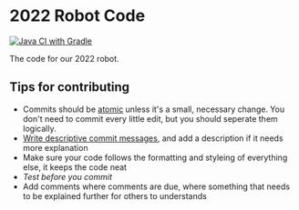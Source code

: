 # 2022 Robot Code

[![Java CI with Gradle](https://github.com/team178/2022RobotCode/actions/workflows/gradle.yml/badge.svg?branch=main&event=push)](https://github.com/team178/2022RobotCode/actions/workflows/gradle.yml)

The code for our 2022 robot.

## Tips for contributing
- Commits should be [atomic](https://en.wikipedia.org/wiki/Atomic_commit) unless it's a small, necessary change. You don't need to commit every little edit, but you should seperate them logically.
- [Write descriptive commit messages](https://cbea.ms/git-commit/), and add a description if it needs more explanation
- Make sure your code follows the formatting and styleing of everything else, it keeps the code neat
- *Test before you commit*
- Add comments where comments are due, where something that needs to be explained further for others to understands
